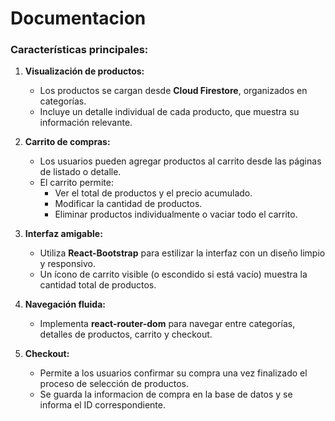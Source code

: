 # Documentacion
### Características principales:
1. **Visualización de productos:**
   - Los productos se cargan desde **Cloud Firestore**, organizados en categorías.
   - Incluye un detalle individual de cada producto, que muestra su información relevante.

2. **Carrito de compras:**
   - Los usuarios pueden agregar productos al carrito desde las páginas de listado o detalle.
   - El carrito permite:
     - Ver el total de productos y el precio acumulado.
     - Modificar la cantidad de productos.
     - Eliminar productos individualmente o vaciar todo el carrito.

3. **Interfaz amigable:**
   - Utiliza **React-Bootstrap** para estilizar la interfaz con un diseño limpio y responsivo.
   - Un ícono de carrito visible (o escondido si está vacío) muestra la cantidad total de productos.

4. **Navegación fluida:**
   - Implementa **react-router-dom** para navegar entre categorías, detalles de productos, carrito y checkout.

5. **Checkout:**
   - Permite a los usuarios confirmar su compra una vez finalizado el proceso de selección de productos.
   - Se guarda la informacion de compra en la base de datos y se informa el ID correspondiente. 